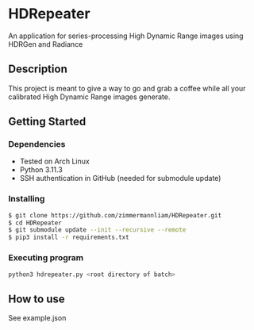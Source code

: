 # HDRepeater
An application for series-processing High Dynamic Range images using HDRGen and Radiance

## Description
This project is meant to give a way to go and grab a coffee while all your calibrated High Dynamic Range images generate.

## Getting Started

### Dependencies

- Tested on Arch Linux
- Python 3.11.3
- SSH authentication in GitHub (needed for submodule update)

### Installing

```bash
$ git clone https://github.com/zimmermannliam/HDRepeater.git
$ cd HDRepeater
$ git submodule update --init --recursive --remote
$ pip3 install -r requirements.txt
```

### Executing program

``` bash
python3 hdrepeater.py <root directory of batch>
```

## How to use

See example.json
